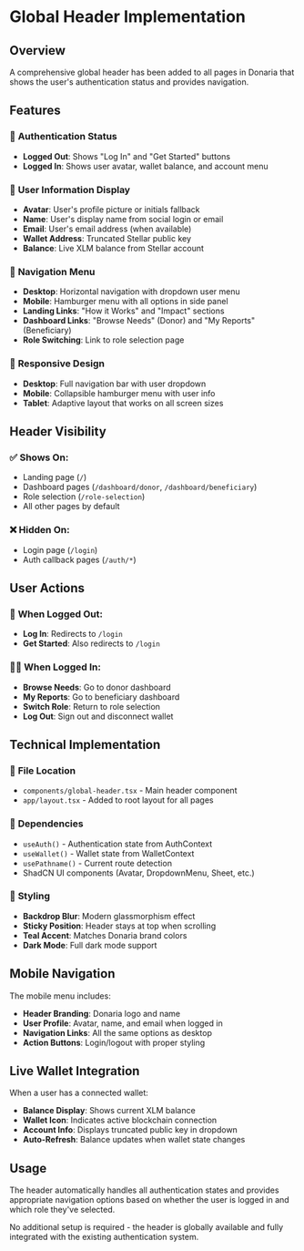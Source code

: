# Global Header Implementation

## Overview

A comprehensive global header has been added to all pages in Donaria that shows the user's authentication status and provides navigation.

## Features

### 🔐 **Authentication Status**
- **Logged Out**: Shows "Log In" and "Get Started" buttons
- **Logged In**: Shows user avatar, wallet balance, and account menu

### 👤 **User Information Display**
- **Avatar**: User's profile picture or initials fallback
- **Name**: User's display name from social login or email
- **Email**: User's email address (when available)
- **Wallet Address**: Truncated Stellar public key
- **Balance**: Live XLM balance from Stellar account

### 🧭 **Navigation Menu**
- **Desktop**: Horizontal navigation with dropdown user menu
- **Mobile**: Hamburger menu with all options in side panel
- **Landing Links**: "How it Works" and "Impact" sections
- **Dashboard Links**: "Browse Needs" (Donor) and "My Reports" (Beneficiary)
- **Role Switching**: Link to role selection page

### 📱 **Responsive Design**
- **Desktop**: Full navigation bar with user dropdown
- **Mobile**: Collapsible hamburger menu with user info
- **Tablet**: Adaptive layout that works on all screen sizes

## Header Visibility

### ✅ **Shows On:**
- Landing page (`/`)
- Dashboard pages (`/dashboard/donor`, `/dashboard/beneficiary`)
- Role selection (`/role-selection`)
- All other pages by default

### ❌ **Hidden On:**
- Login page (`/login`)
- Auth callback pages (`/auth/*`)

## User Actions

### 🔑 **When Logged Out:**
- **Log In**: Redirects to `/login`
- **Get Started**: Also redirects to `/login`

### 👨‍💼 **When Logged In:**
- **Browse Needs**: Go to donor dashboard
- **My Reports**: Go to beneficiary dashboard  
- **Switch Role**: Return to role selection
- **Log Out**: Sign out and disconnect wallet

## Technical Implementation

### 📁 **File Location**
- `components/global-header.tsx` - Main header component
- `app/layout.tsx` - Added to root layout for all pages

### 🔌 **Dependencies**
- `useAuth()` - Authentication state from AuthContext
- `useWallet()` - Wallet state from WalletContext
- `usePathname()` - Current route detection
- ShadCN UI components (Avatar, DropdownMenu, Sheet, etc.)

### 🎨 **Styling**
- **Backdrop Blur**: Modern glassmorphism effect
- **Sticky Position**: Header stays at top when scrolling
- **Teal Accent**: Matches Donaria brand colors
- **Dark Mode**: Full dark mode support

## Mobile Navigation

The mobile menu includes:
- **Header Branding**: Donaria logo and name
- **User Profile**: Avatar, name, and email when logged in
- **Navigation Links**: All the same options as desktop
- **Action Buttons**: Login/logout with proper styling

## Live Wallet Integration

When a user has a connected wallet:
- **Balance Display**: Shows current XLM balance
- **Wallet Icon**: Indicates active blockchain connection
- **Account Info**: Displays truncated public key in dropdown
- **Auto-Refresh**: Balance updates when wallet state changes

## Usage

The header automatically handles all authentication states and provides appropriate navigation options based on whether the user is logged in and which role they've selected.

No additional setup is required - the header is globally available and fully integrated with the existing authentication system.